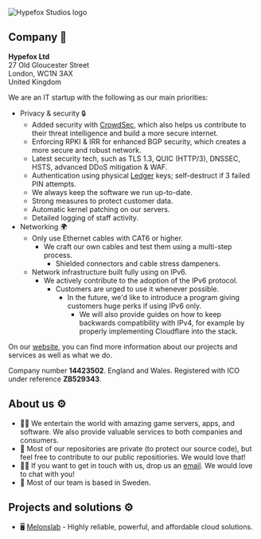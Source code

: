 ![Hypefox Studios logo](https://cdn.hypefox.net/data/hypefox/img/branding/logo/light.png)

## Company 💼
**Hypefox Ltd**  
27 Old Gloucester Street  
London, WC1N 3AX  
United Kingdom

We are an IT startup with the following as our main priorities:
- Privacy & security 🔒
  - Added security with [CrowdSec](https://www.crowdsec.net/), which also helps us contribute to their threat intelligence and build a more secure internet.
  - Enforcing RPKI & IRR for enhanced BGP security, which creates a more secure and robust network.
  - Latest security tech, such as TLS 1.3, QUIC (HTTP/3), DNSSEC, HSTS, advanced DDoS mitigation & WAF.
  - Authentication using physical [Ledger](https://www.ledger.com/) keys; self-destruct if 3 failed PIN attempts.
  - We always keep the software we run up-to-date.
  - Strong measures to protect customer data.
  - Automatic kernel patching on our servers.
  - Detailed logging of staff activity.
- Networking 🌍
  - Only use Ethernet cables with CAT6 or higher.
    - We craft our own cables and test them using a multi-step process.
      - Shielded connectors and cable stress dampeners.
  - Network infrastructure built fully using on IPv6.
    - We actively contribute to the adoption of the IPv6 protocol.
      - Customers are urged to use it whenever possible.
        - In the future, we'd like to introduce a program giving customers huge perks if using IPv6 only.
          - We will also provide guides on how to keep backwards compatibility with IPv4, for example by properly implementing Cloudflare into the stack.

On our [website](https://hypefox.net "Home | Hypefox Studios"), you can find more information about our projects and services as well as what we do.  

Company number **14423502**. England and Wales. Registered with ICO under reference **ZB529343**.
## About us ⚙️
- 🙋‍♀️ We entertain the world with amazing game servers, apps, and software. We also provide valuable services to both companies and consumers.
- 🌈 Most of our repositories are private (to protect our source code), but feel free to contribute to our public repositiories. We would love that!
- 👩‍💻 If you want to get in touch with us, drop us an [email](mailto:contact@hypefox.net). We would love to chat with you!
- 🍿 Most of our team is based in Sweden.
## Projects and solutions ⚙️
- 🖥️ [Melonslab](https://melonslab.cloud "Home | Melonslab") - Highly reliable, powerful, and affordable cloud solutions.
